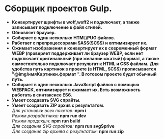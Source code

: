 # Сборщик проектов Gulp.   
- **Конвертирует шрифты в woff,woff2 и подключает, а также записывает подключение в файл стилей.**  
- **Обновляет браузер.**  
- **Собирает в один несколько HTML\PUG файлов.**  
- **Работает с препроцессорами SASS(SCSS) и оптимизирует их.**  
- **Сжимает изображения и конвертирует их в современный формат WEBP (проверяет поддерживает ли браузер WEBP, если нет подключает оригинальный (при желании сжатый) формат, а также самостоятельно подключает результат к HTML и CSS файлам.**
**Для удобства путь картинок в проекте (в HTML, SCSS) прописывается "@img/имяКартинки.формат ". В готовом проекте будет обычный путь.**  
- **Собирает в один несколько JavaScript файлов с помощью WEBPACK, оптимизирует и сжимает их. Есть возможность работать в синтаксисе ES6.**  
- **Умеет создавать SVG спрайты.**  
- **Умеет создавать ZIP архив с результатом.**  
*Для установки всех пакетов:* **npm i**  
*Режим разработчика:* **npm run dev**  
*Режим продакшн:* **npm run build**  
*Для создания SVG спрайтов:* **npm run svgSprive**  
*Для создания zip архива с результатом:* **npm run zip**  
